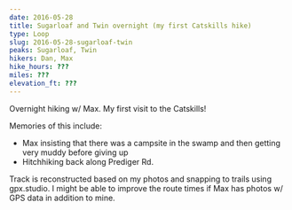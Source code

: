 ```yaml
---
date: 2016-05-28
title: Sugarloaf and Twin overnight (my first Catskills hike)
type: Loop
slug: 2016-05-28-sugarloaf-twin
peaks: Sugarloaf, Twin
hikers: Dan, Max
hike_hours: ???
miles: ???
elevation_ft: ???
---
```


Overnight hiking w/ Max. My first visit to the Catskills!

Memories of this include:

- Max insisting that there was a campsite in the swamp and then getting very muddy before giving up
- Hitchhiking back along Prediger Rd.

Track is reconstructed based on my photos and snapping to trails using gpx.studio. I might be able to improve the route times if Max has photos w/ GPS data in addition to mine.
